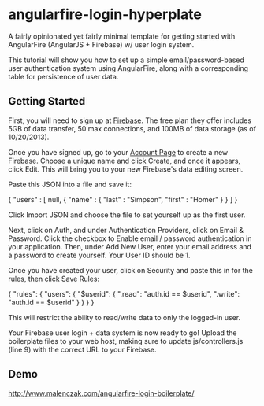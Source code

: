 angularfire-login-hyperplate
=============================

A fairly opinionated yet fairly minimal template for getting started with AngularFire (AngularJS + Firebase) w/ user login system.

This tutorial will show you how to set up a simple email/password-based user authentication system using AngularFire, along with a corresponding table for persistence of user data.

Getting Started
---------------

First, you will need to sign up at [Firebase](https://www.Firebase.com/).  The free plan they offer includes 5GB of data transfer, 50 max connections, and 100MB of data storage (as of 10/20/2013).

Once you have signed up, go to your [Account Page](https://www.firebase.com/account/) to create a new Firebase.  Choose a unique name and click Create, and once it appears, click Edit.  This will bring you to your new Firebase's data editing screen.

Paste this JSON into a file and save it:

{
  "users" : [ null, {
    "name" : {
      "last" : "Simpson",
      "first" : "Homer"
    }
  } ]
}

Click Import JSON and choose the file to set yourself up as the first user.

Next, click on Auth, and under Authentication Providers, click on Email & Password.  Click the checkbox to Enable email / password authentication in your application.  Then, under Add New User, enter your email address and a password to create yourself.  Your User ID should be 1.

Once you have created your user, click on Security and paste this in for the rules, then click Save Rules:

{
  "rules": {
    "users": {
      "$userid": {
        ".read": "auth.id == $userid",
        ".write": "auth.id == $userid"
      }
    }
  }
}

This will restrict the ability to read/write data to only the logged-in user.

Your Firebase user login + data system is now ready to go!  Upload the boilerplate files to your web host, making sure to update js/controllers.js (line 9) with the correct URL to your Firebase.

Demo
----

http://www.malenczak.com/angularfire-login-boilerplate/
